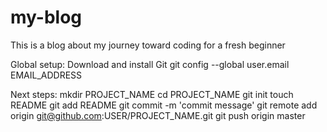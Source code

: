 # my-blog
This is a blog about my journey toward coding for a fresh beginner

Global setup:
  Download and install Git
  git config --global user.email EMAIL_ADDRESS
      
Next steps:
  mkdir PROJECT_NAME
  cd PROJECT_NAME
  git init
  touch README
  git add README
  git commit -m 'commit message'
  git remote add origin git@github.com:USER/PROJECT_NAME.git
  git push origin master
      
